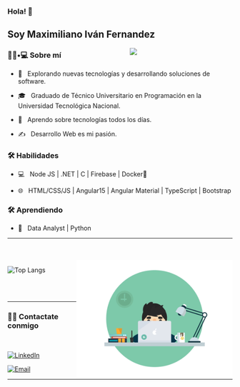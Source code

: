 ### Hola! 👋<h2> Soy Maximiliano Iván Fernandez</h2>

<img align='right' src="https://media.giphy.com/media/M9gbBd9nbDrOTu1Mqx/giphy.gif" width="230">

<h3> 👨🏻•💻 Sobre mí </h3>



- 🤔 &nbsp; Explorando nuevas tecnologías y desarrollando soluciones de software.

- 🎓 &nbsp; Graduado de Técnico Universitario en Programación en la Universidad Tecnológica Nacional.

- 🌱 &nbsp; Aprendo sobre tecnologías todos los días.

- ✍️ &nbsp; Desarrollo Web es mi pasión.



<h3>🛠 Habilidades</h3>



- 💻 &nbsp; Node JS | .NET | C | Firebase | Docker🐳

- 🌐 &nbsp; HTML/CSS/JS | Angular15 | Angular Material | TypeScript | Bootstrap 

<!--

- 🛢 &nbsp; MySQL | SQL Server

- 🔧 &nbsp; Git | Azure DevOps

- 🖥 &nbsp; Illustrator| Photoshop 

-->



<h3>🛠 Aprendiendo</h3>

- 🔧 &nbsp; Data Analyst | Python

<hr>

<br/>

<br/>

<img src="https://github.com/nirala69/nirala69/blob/master/70804f7e25b11f29db904f2fa7b4cd9d.gif" width="350" align='right'>

![Top Langs](https://github-readme-stats.vercel.app/api/top-langs/?username=maxifernandez1999&show_icons=true)

<br><br>



<hr>



<h3> 🤝🏻 Contactate conmigo </h3>

<br>



<p align="center">

<a href="https://www.linkedin.com/in/maximiliano-ivan-fernandez/"><img alt="LinkedIn" src="https://img.shields.io/badge/LinkedIn-Maxi%20Fernandez-blue?style=flat-square&logo=linkedin"></a>

<a href="mailto:fmaximiliano443@gmail.com"><img alt="Email" src="https://img.shields.io/badge/Email-fmaximiliano443@gmail.com-blue?style=flat-square&logo=gmail"></a>

</p>






<hr>


